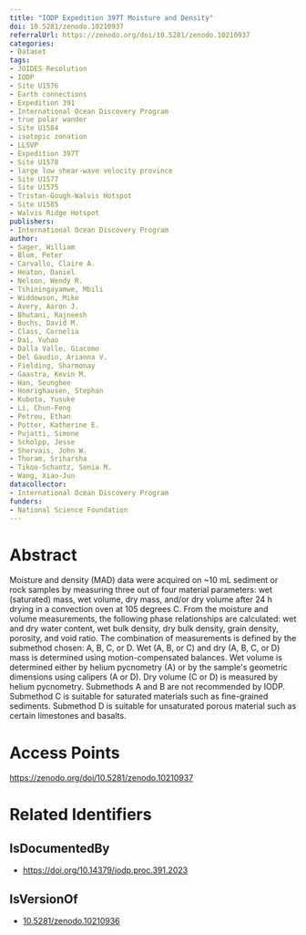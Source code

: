 ```yaml
---
title: "IODP Expedition 397T Moisture and Density"
doi: 10.5281/zenodo.10210937
referralUrl: https://zenodo.org/doi/10.5281/zenodo.10210937
categories:
- Dataset
tags:
- JOIDES Resolution
- IODP
- Site U1576
- Earth connections
- Expedition 391
- International Ocean Discovery Program
- true polar wander
- Site U1584
- isotopic zonation
- LLSVP
- Expedition 397T
- Site U1578
- large low shear-wave velocity province
- Site U1577
- Site U1575
- Tristan-Gough-Walvis Hotspot
- Site U1585
- Walvis Ridge Hotspot
publishers:
- International Ocean Discovery Program
author:
- Sager, William
- Blum, Peter
- Carvallo, Claire A.
- Heaton, Daniel
- Nelson, Wendy R.
- Tshiningayamwe, Mbili
- Widdowson, Mike
- Avery, Aaron J.
- Bhutani, Rajneesh
- Buchs, David M.
- Class, Cornelia
- Dai, Yuhao
- Dalla Valle, Giacomo
- Del Gaudio, Arianna V.
- Fielding, Sharmonay
- Gaastra, Kevin M.
- Han, Seunghee
- Homrighausen, Stephan
- Kubota, Yusuke
- Li, Chun-Feng
- Petrou, Ethan
- Potter, Katherine E.
- Pujatti, Simone
- Scholpp, Jesse
- Shervais, John W.
- Thoram, Sriharsha
- Tikoo-Schantz, Sonia M.
- Wang, Xiao-Jun
datacollector:
- International Ocean Discovery Program
funders:
- National Science Foundation
---
```


# Abstract
Moisture and density (MAD) data were acquired on ~10 mL sediment or rock samples by measuring three out of four material parameters: wet (saturated) mass, wet volume, dry mass, and/or dry volume after 24 h drying in a convection oven at 105 degrees C. From the moisture and volume measurements, the following phase relationships are calculated: wet and dry water content, wet bulk density, dry bulk density, grain density, porosity, and void ratio. The combination of measurements is defined by the submethod chosen: A, B, C, or D. Wet (A, B, or C) and dry (A, B, C, or D) mass is determined using motion-compensated balances.  Wet volume is determined either by helium pycnometry (A) or by the sample's geometric dimensions using calipers (A or D).  Dry volume (C or D) is measured by helium pycnometry.  Submethods A and B are not recommended by IODP.  Submethod C is suitable for saturated materials such as fine-grained sediments.  Submethod D is suitable for unsaturated porous material such as certain limestones and basalts.

# Access Points
https://zenodo.org/doi/10.5281/zenodo.10210937

# Related Identifiers
## IsDocumentedBy
- https://doi.org/10.14379/iodp.proc.391.2023
## IsVersionOf
- [10.5281/zenodo.10210936](../../10.5281/zenodo.10210936/)